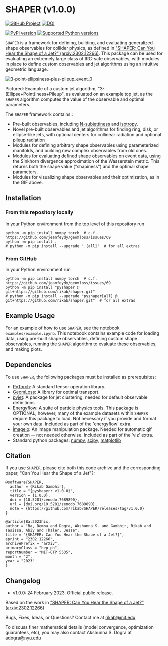 # SHAPER (v1.0.0)

[![GitHub Project](https://img.shields.io/badge/GitHub--blue?style=social&logo=GitHub)](https://github.com/rikab/shaper)
[![DOI](https://zenodo.org/badge/DOI/10.5281/zenodo.7689890.svg)](https://doi.org/10.5281/zenodo.7689890)

[![PyPI version](https://img.shields.io/pypi/v/pyshaper.svg)](https://pypi.org/project/pyshaper/)
[![Supported Python versions](https://img.shields.io/pypi/pyversions/pyshaper.svg)](https://pypi.org/project/pyshaper/)

`SHAPER` is a framework for defining, building, and evaluating generalized shape observables for collider physics, as defined in ["SHAPER: Can You Hear the Shape of a Jet?" (arxiv:2302.12266)](https://arxiv.org/abs/2302.12266). This package can be used for evaluating an extremely large class of IRC-safe observables, with modules in place to define custom observables and jet algorithms using an intuitive geometric language.

![3-point-ellipsiness-plus-pileup_event_0](https://user-images.githubusercontent.com/78619093/221254441-36b3bcc4-65fc-4211-aaef-2332c5dd893e.gif)

Pictured: Example of a custom jet algorithm, "3-(Ellipse+Point)iness+Pileup", as evaluated on an example top jet, as the `SHAPER` algorithm computes the value of the observable and optimal parameters.


 The `SHAPER` framework contains::
 * Pre-built observables, including [N-subjettiness](https://inspirehep.net/literature/876746) and [isotropy](https://inspirehep.net/literature/1791220).
 * Novel pre-built observables and jet algorithms for finding ring, disk, or ellipse-like jets, with optional centers for collinear radiation and optional pileup radiation
 * Modules for defining arbitrary shape observables using parameterized manifolds, and building new complex observables from old ones.
 * Modules for evaluating defined shape observables on event data, using the Sinkhorn divergence approximation of the Wasserstein metric. This returns both the shape value ("shapiness") and the optimal shape parameters.
 * Modules for visualizing shape observables and their optimization, as in the GIF above.

## Installation

### From this repository locally

In your Python environment from the top level of this repository run

```
python -m pip install numpy torch  # c.f. https://github.com/jeanfeydy/geomloss/issues/69
python -m pip install .
# python -m pip install --upgrade '.[all]'  # for all extras
```

### From GitHub


In your Python environment run

```
python -m pip install numpy torch  # c.f. https://github.com/jeanfeydy/geomloss/issues/69
python -m pip install "pyshaper @ git+https://github.com/rikab/shaper.git"
# python -m pip install --upgrade "pyshaper[all] @ git+https://github.com/rikab/shaper.git"  # for all extras
```

## Example Usage

For an example of how to use `SHAPER`, see the notebook `examples/example.ipynb`. This notebook contains example code for loading data, using pre-built shape observables, defining custom shape observables, running the `SHAPER` algorithm to evaluate these observables, and making plots.

## Dependencies

To use `SHAPER`, the following packages must be installed as prerequisites:
* [PyTorch](https://github.com/pytorch/pytorch): A standard tensor operation library.
* [GeomLoss](https://www.kernel-operations.io/geomloss/): A library for optimal transport.
* [pyjet](https://github.com/scikit-hep/pyjet): A package for jet clustering, needed for default observable definitions.
* [Energyflow](https://energyflow.network/): A suite of particle physics tools. This package is OPTIONAL; however, many of the example datasets within `SHAPER` require this package to load. Not necessary if you provide and format your own data. Included as part of the 'energyflow' extra.
* [imageio](https://pypi.org/project/imageio/): An image manipulation package. Needed for automatic gif creation -- not needed otherwise. Included as part of the 'viz' extra.
* Standard python packages: [numpy](https://numpy.org/), [scipy](https://scipy.org/), [matplotlib](https://matplotlib.org/)

## Citation

If you use `SHAPER`, please cite both this code archive and the corresponding paper, "Can You Hear the Shape of a Jet"?:

    @software{SHAPER,
      author = {Rikab Gambhir},
      title = "{pyshaper: v1.0.0}",
      version = {1.0.0},
      doi = {10.5281/zenodo.7689890},
      url = {doi.org/10.5281/zenodo.7689890},
      note = {https://github.com/rikab/SHAPER/releases/tag/v1.0.0}
    }

    @article{Ba:2023hix,
    author = "Ba, Demba and Dogra, Akshunna S. and Gambhir, Rikab and Tasissa, Abiy and Thaler, Jesse",
    title = "{SHAPER: Can You Hear the Shape of a Jet?}",
    eprint = "2302.12266",
    archivePrefix = "arXiv",
    primaryClass = "hep-ph",
    reportNumber = "MIT-CTP 5535",
    month = "2",
    year = "2023"
    }



## Changelog

* v1.0.0: 24 February 2023. Official public release.

Based on the work in ["SHAPER: Can You Hear the Shape of a Jet?" (arxiv:2302.12266)](https://arxiv.org/abs/2302.12266)

Bugs, Fixes, Ideas, or Questions? Contact me at rikab@mit.edu

To discuss finer mathematical details (model convergence, optimization guarantees, etc), you may also contact Akshunna S. Dogra at adogra@nyu.edu
